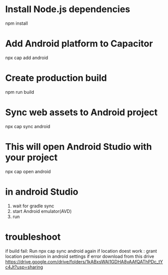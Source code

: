 # Install Node.js dependencies
npm install

# Add Android platform to Capacitor
npx cap add android

# Create production build
npm run build

# Sync web assets to Android project
npx cap sync android

# This will open Android Studio with your project
npx cap open android

# in android Studio
1. wait for gradle sync
2. start Android emulator(AVD)
3. run


# troubleshoot
if build fail: Run npx cap sync android again
if location doest work : grant location permission in android settings
if error download from this drive https://drive.google.com/drive/folders/1kABxsWAl1GDHA8vAAfQAThPDc_tYc4Jt?usp=sharing

